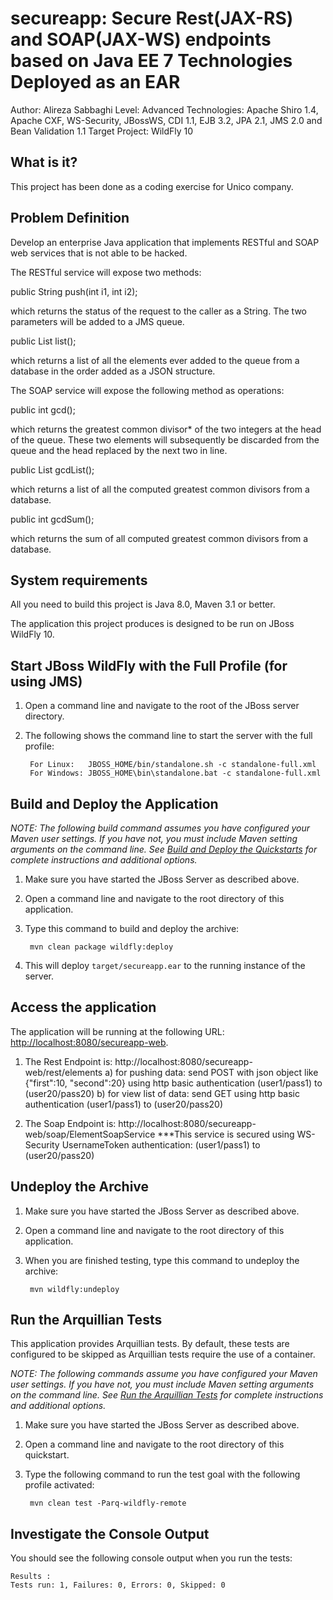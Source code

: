 secureapp: Secure Rest(JAX-RS) and SOAP(JAX-WS) endpoints based on Java EE 7 Technologies Deployed as an EAR
==============================================================================================
Author: Alireza Sabbaghi
Level: Advanced
Technologies: Apache Shiro 1.4, Apache CXF, WS-Security, JBossWS, CDI 1.1, EJB 3.2, JPA 2.1, JMS 2.0 and Bean Validation 1.1
Target Project: WildFly 10

What is it?
-----------

This project has been done as a coding exercise for Unico company.

Problem Definition
-----------

Develop an enterprise Java application that implements RESTful and SOAP web services that is not able to be hacked.
 
The RESTful service will expose two methods:
 
public String push(int i1, int i2);
 
which returns the status of the request to the caller as a String. The two parameters will be added to a JMS queue.
 
public List<Integer> list();
 
which returns a list of all the elements ever added to the queue from a database in the order added as a JSON structure.
 
The SOAP service will expose the following method as operations:
 
public int gcd();
 
which returns the greatest common divisor* of the two integers at the head of the queue. These two elements will subsequently be discarded from the queue and the head replaced by the next two in line.
 
public List<Integer> gcdList();
 
which returns a list of all the computed greatest common divisors from a database.
 
public int gcdSum();
 
which returns the sum of all computed greatest common divisors from a database.

System requirements
-------------------

All you need to build this project is Java 8.0, Maven 3.1 or better.

The application this project produces is designed to be run on JBoss WildFly 10.

Start JBoss WildFly with the Full Profile (for using JMS)
-------------------------

1. Open a command line and navigate to the root of the JBoss server directory.
2. The following shows the command line to start the server with the full profile:

        For Linux:   JBOSS_HOME/bin/standalone.sh -c standalone-full.xml
        For Windows: JBOSS_HOME\bin\standalone.bat -c standalone-full.xml

 
Build and Deploy the Application
-------------------------

_NOTE: The following build command assumes you have configured your Maven user settings. If you have not, you must include Maven setting arguments on the command line. See [Build and Deploy the Quickstarts](https://github.com/jboss-developer/jboss-eap-quickstarts#build-and-deploy-the-quickstarts) for complete instructions and additional options._

1. Make sure you have started the JBoss Server as described above.
2. Open a command line and navigate to the root directory of this application.
3. Type this command to build and deploy the archive:

        mvn clean package wildfly:deploy

4. This will deploy `target/secureapp.ear` to the running instance of the server.


Access the application 
---------------------

The application will be running at the following URL: <http://localhost:8080/secureapp-web>.

1. The Rest Endpoint is: http://localhost:8080/secureapp-web/rest/elements
    a) for pushing data:      send POST with json object like {"first":10, "second":20} using http basic authentication (user1/pass1) to (user20/pass20)
    b) for view list of data: send GET using http basic authentication (user1/pass1) to (user20/pass20)

2. The Soap Endpoint is: http://localhost:8080/secureapp-web/soap/ElementSoapService
    ***This service is secured using WS-Security UsernameToken authentication: (user1/pass1) to (user20/pass20)

Undeploy the Archive
--------------------

1. Make sure you have started the JBoss Server as described above.
2. Open a command line and navigate to the root directory of this application.
3. When you are finished testing, type this command to undeploy the archive:

        mvn wildfly:undeploy


Run the Arquillian Tests 
-------------------------

This application provides Arquillian tests. By default, these tests are configured to be skipped as Arquillian tests require the use of a container. 

_NOTE: The following commands assume you have configured your Maven user settings. If you have not, you must include Maven setting arguments on the command line. See [Run the Arquillian Tests](https://github.com/jboss-developer/jboss-developer-shared-resources/blob/master/guides/RUN_ARQUILLIAN_TESTS.md) for complete instructions and additional options._

1. Make sure you have started the JBoss Server as described above.
2. Open a command line and navigate to the root directory of this quickstart.
3. Type the following command to run the test goal with the following profile activated:

        mvn clean test -Parq-wildfly-remote


Investigate the Console Output
---------------------
You should see the following console output when you run the tests:

    Results :
    Tests run: 1, Failures: 0, Errors: 0, Skipped: 0

